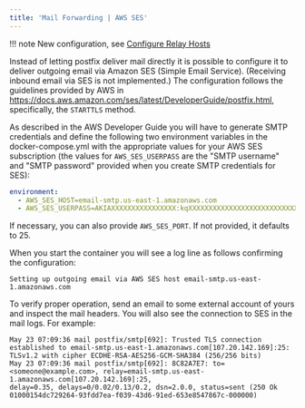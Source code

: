 ```yaml
---
title: 'Mail Forwarding | AWS SES'
---
```


!!! note
    New configuration, see [Configure Relay Hosts][docs-relay]

Instead of letting postfix deliver mail directly it is possible to configure it to deliver outgoing email via Amazon SES (Simple Email Service). (Receiving inbound email via SES is not implemented.) The configuration follows the guidelines provided by AWS in https://docs.aws.amazon.com/ses/latest/DeveloperGuide/postfix.html, specifically, the `STARTTLS` method.

As described in the AWS Developer Guide you will have to generate SMTP credentials and define the following two environment variables in the docker-compose.yml with the appropriate values for your AWS SES subscription (the values for `AWS_SES_USERPASS` are the "SMTP username" and "SMTP password" provided when you create SMTP credentials for SES):

```yaml
environment:
  - AWS_SES_HOST=email-smtp.us-east-1.amazonaws.com
  - AWS_SES_USERPASS=AKIAXXXXXXXXXXXXXXXX:kqXXXXXXXXXXXXXXXXXXXXXXXXXXXXXXXXXXXXXX
```

If necessary, you can also provide `AWS_SES_PORT`. If not provided, it defaults to 25.

When you start the container you will see a log line as follows confirming the configuration:

```log
Setting up outgoing email via AWS SES host email-smtp.us-east-1.amazonaws.com
```

To verify proper operation, send an email to some external account of yours and inspect the mail headers. You will also see the connection to SES in the mail logs. For example:

```log
May 23 07:09:36 mail postfix/smtp[692]: Trusted TLS connection established to email-smtp.us-east-1.amazonaws.com[107.20.142.169]:25:
TLSv1.2 with cipher ECDHE-RSA-AES256-GCM-SHA384 (256/256 bits)
May 23 07:09:36 mail postfix/smtp[692]: 8C82A7E7: to=<someone@example.com>, relay=email-smtp.us-east-1.amazonaws.com[107.20.142.169]:25,
delay=0.35, delays=0/0.02/0.13/0.2, dsn=2.0.0, status=sent (250 Ok 01000154dc729264-93fdd7ea-f039-43d6-91ed-653e8547867c-000000)
```

[docs-relay]: ./relay-hosts.md
